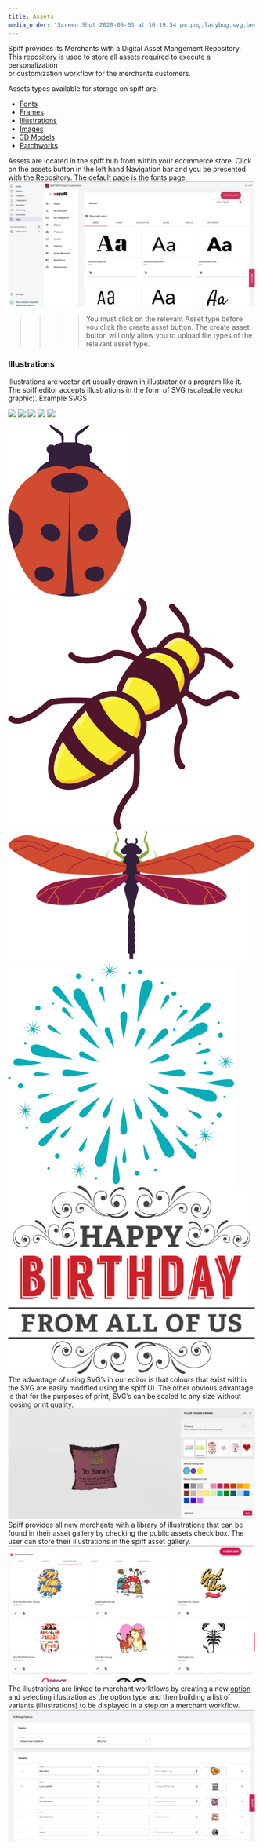 ```yaml
---
title: Assets
media_order: 'Screen Shot 2020-05-03 at 10.19.54 pm.png,ladybug.svg,bee 1.svg,dragon fly.svg,firework 8.svg,Happy Birthday 8.svg,Screen Shot 2020-03-25 at 4.27.57 pm.png,Screen Shot 2020-05-05 at 7.33.32 am.png,Screen Shot 2020-05-05 at 7.35.55 am.png'
---
```


Spiff provides its Merchants with a Digital Asset Mangement Repository. This repository is used to store all assets required to execute a personalization  
or customization workflow for the merchants customers. 

Assets types available for storage on spiff are: 
- [Fonts](#fonts)
- [Frames](#frames)
- [Illustrations](#illustrations)
- [Images](#images)
- [3D Models](#3d-models)
- [Patchworks](#patchworks)  

Assets are located in the spiff hub from within your ecommerce store. Click on the assets button in the left hand Navigation bar and you be presented with the Repository. The default page is the fonts page.
![](Screen%20Shot%202020-05-03%20at%2010.19.54%20pm.png)
>>>> You must click on the relevant Asset type before you click the create asset button. The create asset button will only allow you to upload file types of the relevant asset type.

### Illustrations

Illustrations are vector art usually drawn in illustrator or a program like it. The spiff editor accepts illustrations in the form of SVG (scaleable vector graphic). 
Example SVGS

<p float="left">
  <img src="http://help.spiff.com.au/user/pages/03.Spiff-Concepts/05.Asset-Library/ladybug.svg" width="150" />
  <img src="http://help.spiff.com.au/user/pages/03.Spiff-Concepts/05.Asset-Library/bee%201.svg" width="150" /> 
  <img src="http://help.spiff.com.au/user/pages/03.Spiff-Concepts/05.Asset-Library/dragon%20fly.svg" width="150" />
   <img src="http://help.spiff.com.au/user/pages/03.Spiff-Concepts/05.Asset-Library/firework%208.svg" width="150" /> 
  <img src="http://help.spiff.com.au/user/pages/03.Spiff-Concepts/05.Asset-Library/Happy%20Birthday%208.svg" width="150" />
</p>

![](ladybug.svg)![](bee%201.svg)![](dragon%20fly.svg)![](firework%208.svg)![](Happy%20Birthday%208.svg)
The advantage of using SVG’s in our editor is that colours that exist within the SVG are easily modified using the spiff UI. The other obvious advantage is that for the purposes of print, SVG’s can be scaled to any size without loosing print quality.
![](Screen%20Shot%202020-03-25%20at%204.27.57%20pm.png)
Spiff provides all new merchants with a library of illustrations that can be found in their asset gallery by checking the public assets check box. The user can store their illustrations in the spiff asset gallery. 
![](Screen%20Shot%202020-05-05%20at%207.33.32%20am.png)
The illustrations are linked to merchant workflows by creating a new [option](http://help.spiff.com.au/spiff-20concepts/options) and selecting illustration as the option type and then building a list of variants (illustrations) to be displayed in a step on a merchant workflow. 
![](Screen%20Shot%202020-05-05%20at%207.35.55%20am.png)
